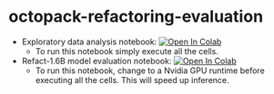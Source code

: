# octopack-refactoring-evaluation
- Exploratory data analysis notebook:
  [![Open In Colab](https://colab.research.google.com/assets/colab-badge.svg)](https://colab.research.google.com/github/Liqs-v2/octopack-refactoring-evaluation/blob/main/src/exploratory_data_analysis.ipynb)
  - To run this notebook simply execute all the cells.
- Refact-1.6B model evaluation notebook:
  [![Open In Colab](https://colab.research.google.com/assets/colab-badge.svg)](https://colab.research.google.com/github/Liqs-v2/octopack-refactoring-evaluation/blob/main/src/refact_evaluation.ipynb)
  - To run this notebook, change to a Nvidia GPU runtime before executing all the cells. This will speed up inference.

  


